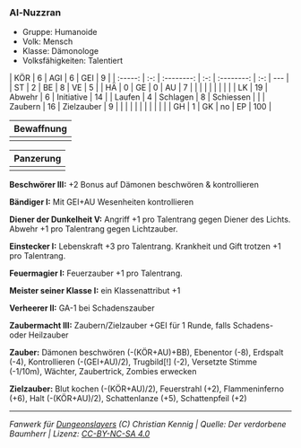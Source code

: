 ### Al-Nuzzran

- Gruppe: Humanoide
- Volk: Mensch
- Klasse: Dämonologe
- Volksfähigkeiten: Talentiert

|   KÖR   |  6  |    AGI     |  6  |    GEI     |  9  |
| :-----: | :-: | :--------: | :-: | :--------: | :-: | --- |
|   ST    |  2  |     BE     |  8  |     VE     |  5  |
|   HÄ    |  0  |     GE     |  0  |     AU     |  7  |
|         |     |            |     |            |     |     |
|   LK    | 19  |   Abwehr   |  6  | Initiative | 14  |
| Laufen  |  4  |  Schlagen  |  8  | Schiessen  |     |
| Zaubern | 16  | Zielzauber |  9  |            |     |
|         |     |            |     |            |     |     |
|   GH    |  1  |     GK     | no  |     EP     | 100 |

| Bewaffnung |
| :--------: |
|            |

| Panzerung |
| :-------: |
|           |

**Beschwörer III:** +2 Bonus auf Dämonen beschwören & kontrollieren

**Bändiger I:** Mit GEI+AU Wesenheiten kontrollieren

**Diener der Dunkelheit V:** Angriff +1 pro Talentrang gegen Diener des Lichts. Abwehr +1 pro Talentrang gegen Lichtzauber.

**Einstecker I:** Lebenskraft +3 pro Talentrang. Krankheit und Gift trotzen +1 pro Talentrang.

**Feuermagier I:** Feuerzauber +1 pro Talentrang.

**Meister seiner Klasse I:** ein Klassenattribut +1

**Verheerer II:** GA-1 bei Schadenszauber

**Zaubermacht III:** Zaubern/Zielzauber +GEI für 1 Runde, falls Schadens- oder Heilzauber

**Zauber:** Dämonen beschwören (-(KÖR+AU)+BB), Ebenentor (-8), Erdspalt (-4), Kontrollieren (-(GEI+AU)/2), Trugbild[!] (-2), Versetzte Stimme (-1/10m), Wächter, Zaubertrick, Zombies erwecken

**Zielzauber:** Blut kochen (-(KÖR+AU)/2), Feuerstrahl (+2), Flammeninferno (+6), Halt (-(KÖR+AU)/2), Schattenlanze (+5), Schattenpfeil (+2)

---

_Fanwerk für [Dungeonslayers](https://www.dungeonslayers.net/) (C) Christian Kennig | Quelle: Der verdorbene Baumherr | Lizenz: [CC-BY-NC-SA 4.0](https://creativecommons.org/licenses/by-nc-sa/4.0/deed.de)_
